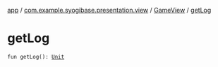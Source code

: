 [app](../../index.md) / [com.example.syogibase.presentation.view](../index.md) / [GameView](index.md) / [getLog](./get-log.md)

# getLog

`fun getLog(): `[`Unit`](https://kotlinlang.org/api/latest/jvm/stdlib/kotlin/-unit/index.html)